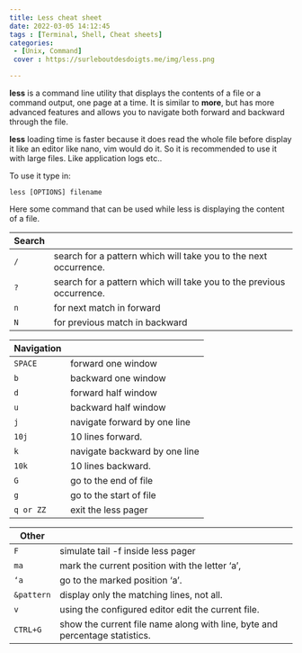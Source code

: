 ```yaml
---
title: Less cheat sheet
date: 2022-03-05 14:12:45
tags : [Terminal, Shell, Cheat sheets]
categories:
 - [Unix, Command]
 cover : https://surleboutdesdoigts.me/img/less.png

---
```



**less** is a command line utility that displays the contents of a file or a command output, one page at a time. It is similar to **more**, but has more advanced features and allows you to navigate both forward and backward through the file.

**less** loading time is faster because it does read the whole file before display it like an editor like nano, vim would do it.
So it is recommended to use it with large files. Like application logs etc..

To use it type in:

``less [OPTIONS] filename``

Here some command that can be used while less is displaying the content of a file.


Search  | |
--------|---------------------------------------------------------------------
```/``` | search for a pattern which will take you to the next occurrence.
```?``` | search for a pattern which will take you to the previous occurrence.
```n``` | for next match in forward
```N``` | for previous match in backward

Navigation    | |
--------------|--------------------------------------------------------------
```SPACE```   | forward one window
```b```       | backward one window
```d```       | forward half window
```u```       | backward half window
```j```       | navigate forward by one line
```10j```     | 10 lines forward.
```k```       | navigate backward by one line
```10k```     | 10 lines backward.
```G```       | go to the end of file
```g```       | go to the start of file
```q or ZZ``` | exit the less pager

Other          | |
---------------|-----------------------------------------------------------------
```F```        | simulate tail -f inside less pager
```ma```       | mark the current position with the letter ‘a’,
```‘a```       | go to the marked position ‘a’.
```&pattern``` | display only the matching lines, not all.
```v```        |using the configured editor edit the current file.
```CTRL+G```   |  show the current file name along with line, byte and percentage statistics.

